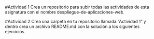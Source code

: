 #Actividad 1
Crea un repositorio para subir todas las actividades de esta asignatura con el
nombre despliegue-de-aplicaciones-web.



#Actividad 2
Crea una carpeta en tu repositorio llamada “Actividad 1” y dentro crea un archivo
README.md con la solución a los siguientes ejercicios.

